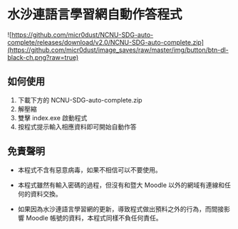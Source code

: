 # 水沙連語言學習網自動作答程式

![https://github.com/micr0dust/NCNU-SDG-auto-complete/releases/download/v2.0/NCNU-SDG-auto-complete.zip](https://github.com/micr0dust/image_saves/raw/master/img/button/btn-dl-black-ch.png?raw=true)

## 如何使用

1. 下載下方的 NCNU-SDG-auto-complete.zip
2. 解壓縮
3. 雙擊 index.exe 啟動程式
4. 按程式提示輸入相應資料即可開始自動作答

## 免責聲明

- 本程式不含有惡意病毒，如果不相信可以不要使用。

- 本程式雖然有輸入密碼的過程，但沒有和暨大 Moodle 以外的網域有連線和任何的資料交換。

- 如果因為水沙連語言學習網的更新，導致程式做出預料之外的行為，而間接影響 Moodle 帳號的資料，本程式同樣不負任何責任。
